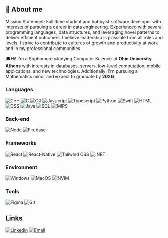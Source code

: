 ## 👋 About me

Mission Statement: Full-time student and hobbyist software developer with interests of pursuing a career in data engineering. Experienced with several programming languages, data structures, and leveraging novel patterns to deliver efficient outcomes. I believe leadership is possible from all roles
and levels; I strive to contribute to cultures of growth and productivity at work and in my professional communities.

🎓Hi! I'm a Sophomore studying Computer Science at **Ohio University Athens** with interests in databases, servers, low-level computation, mobile applications, and new technologies. Additionally, I'm pursuing a Mathematics minor and expect to graduate by **2026**.

### Languages

![C++](https://img.shields.io/badge/C++-blue?style=for-the-badge&logo=cplusplus&logoColor=white)
![C](https://img.shields.io/badge/C-blue?style=for-the-badge&logo=c&logoColor=white)
![C#](https://img.shields.io/badge/Csharp-blue?style=for-the-badge&logo=csharp&logoColor=white)
![Javacript](https://img.shields.io/badge/Javascript-black?style=for-the-badge&logo=Javascript&logoColor=gold)
![Typescript](https://img.shields.io/badge/Typescript-3178C6?style=for-the-badge&logo=Typescript&logoColor=white)
![Python](https://img.shields.io/badge/Python-white?style=for-the-badge&logo=Python&logoColor=yellow)
![Swift](https://img.shields.io/badge/Swift-orange?style=for-the-badge&logo=Swift&logoColor=white)
![HTML](https://img.shields.io/badge/HTML-E34F26?style=for-the-badge&logo=html5&logoColor=white)
![CSS](https://img.shields.io/badge/CSS-1572B6?style=for-the-badge&logo=css3&logoColor=white)
![Java](https://img.shields.io/badge/Java-red?style=for-the-badge&logo=java&logoColor=white)
![SQL](https://img.shields.io/badge/SQL-blue?style=for-the-badge&logo=sql&logoColor=white)
![MIPS](https://img.shields.io/badge/mips-red?style=for-the-badge&logo=mips&logoColor=white)

### Back-end

![Node](https://img.shields.io/badge/Node.js-black?style=for-the-badge&logo=Node.js&logoColor=green)
![Firebase](https://img.shields.io/badge/Firebase-white?style=for-the-badge&logo=Firebase&logoColor=orange)

### Frameworks

![React](https://img.shields.io/badge/React-blue?style=for-the-badge&logo=React&logoColor=white)
![React-Native](https://img.shields.io/badge/ReactNative-blue?style=for-the-badge&logo=React&logoColor=white)
![Tailwind CSS](https://img.shields.io/badge/Tailwind-blue?style=for-the-badge&logo=Tailwind-css&logoColor=white)
![.NET](https://img.shields.io/badge/dotnet-blue?style=for-the-badge&logo=dotnet&logoColor=black)

### Environment

![Windows](https://img.shields.io/badge/Windows_10-darkblue?style=for-the-badge&logo=Windows&logoColor=white)
![MacOS](https://img.shields.io/badge/macOS-black?style=for-the-badge&logo=Apple&logoColor=white)
![NVIM](https://img.shields.io/badge/NVIM-007ACC?style=for-the-badge&logo=VIM&logoColor=white)

### Tools

![Figma](https://img.shields.io/badge/Figma-hotpink?style=for-the-badge&logo=Figma&logoColor=white)
![Git](https://img.shields.io/badge/git-red?style=for-the-badge&logo=git&logoColor=white)

## Links
[![Linkedin](https://img.shields.io/badge/Linkedin-0077B5?style=for-the-badge&logo=Linkedin&logoColor=white)](https://www.linkedin.com/in/zacharywolfe295/)
[![Email](https://img.shields.io/badge/Email-green?style=for-the-badge&logo=Gmail&logoColor=white)](mailto:zacharywolfe29@gmail.com)
